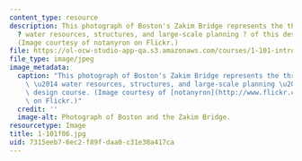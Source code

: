 ```yaml
---
content_type: resource
description: This photograph of Boston's Zakim Bridge represents the three modules
  ? water resources, structures, and large-scale planning ? of this design course.
  (Image courtesy of notanyron on Flickr.)
file: https://ol-ocw-studio-app-qa.s3.amazonaws.com/courses/1-101-introduction-to-civil-and-environmental-engineering-design-i-fall-2006/7315eeb76ec2f89fdaa0c31e38a417ca_1-101f06.jpg
file_type: image/jpeg
image_metadata:
  caption: "This photograph of Boston's Zakim Bridge represents the three modules\
    \ \u2014 water resources, structures, and large-scale planning \u2014 of this\
    \ design course. (Image courtesy of [notanyron](http://www.flickr.com/people/notanyron/)\
    \ on Flickr.)"
  credit: ''
  image-alt: Photograph of Boston and the Zakim Bridge.
resourcetype: Image
title: 1-101f06.jpg
uid: 7315eeb7-6ec2-f89f-daa0-c31e38a417ca
---
```

